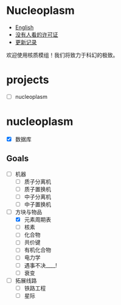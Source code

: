 # Nucleoplasm

- [English](README.md)
- [没有人看的许可证](LICENSE)
- [更新记录](changelog_cn.txt)

欢迎使用核质模组！我们将致力于科幻的极致。

# projects

- [ ] nucleoplasm

# nucleoplasm
- [x] 数据库

## Goals

- [ ] 机器
    - [ ] 质子分离机
    - [ ] 质子置换机
    - [ ] 中子分离机
    - [ ] 中子置换机
- [ ] 方块与物品
    - [x] 元素周期表
    - [ ] 核素
    - [ ] 化合物
    - [ ] 共价键
    - [ ] 有机化合物
    - [ ] 电力学
    - [ ] 遇事不决____!
    - [ ] 衰变
- [ ] 拓展线路
    - [ ] 铁路工程
    - [ ] 星际
